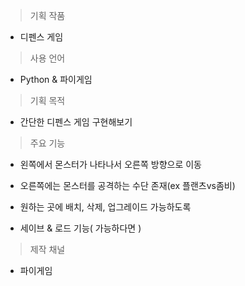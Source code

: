 
> 기획 작품 

- 디펜스 게임

> 사용 언어

- Python & 파이게임

> 기획  목적

- 간단한 디펜스 게임 구현해보기

> 주요 기능

- 왼쪽에서 몬스터가 나타나서 오른쪽 방향으로 이동

- 오른쪽에는 몬스터를 공격하는 수단 존재(ex 플랜츠vs좀비)

- 원하는 곳에 배치, 삭제, 업그레이드 가능하도록

- 세이브 & 로드 기능( 가능하다면 )

> 제작 채널

- 파이게임

